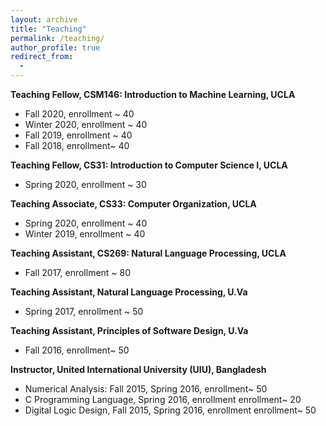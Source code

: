 ```yaml
---
layout: archive
title: "Teaching"
permalink: /teaching/
author_profile: true
redirect_from:
  - 
---
```


<b> Teaching Fellow, CSM146: Introduction to Machine Learning, UCLA</b>
- Fall 2020, enrollment ~ 40 
- Winter 2020, enrollment ~ 40
- Fall 2019, enrollment ~ 40 
- Fall 2018, enrollment~ 40


<b> Teaching Fellow, CS31: Introduction to Computer Science I, UCLA</b> 
- Spring 2020,  enrollment ~ 30 


<b> Teaching Associate, CS33: Computer Organization, UCLA</b>
- Spring 2020, enrollment ~ 40
- Winter 2019, enrollment ~ 40


<b> Teaching Assistant, CS269: Natural Language Processing, UCLA </b>
 - Fall 2017, enrollment ~ 80


<b> Teaching Assistant, Natural Language Processing, U.Va</b>
 - Spring 2017, enrollment ~ 50 

<b>Teaching Assistant, Principles of Software Design, U.Va</b>
 - Fall 2016, enrollment~ 50


<b> Instructor,  United International University (UIU), Bangladesh </b>
- Numerical Analysis:  Fall 2015, Spring 2016, enrollment~ 50
- C Programming Language, Spring 2016, enrollment enrollment~ 20
- Digital Logic Design, Fall 2015,  Spring 2016, enrollment enrollment~ 50
